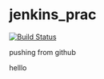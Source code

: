 # jenkins_prac
[![Build Status](http://ec2-13-217-241-193.compute-1.amazonaws.com/buildStatus/icon?job=connect-jenkins-to-github)](http://ec2-13-217-241-193.compute-1.amazonaws.com/job/connect-jenkins-to-github/)


pushing from github

helllo
